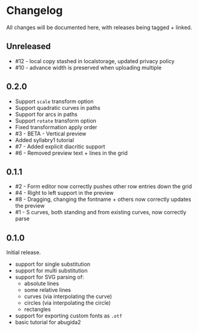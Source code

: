 # Changelog

All changes will be documented here, with releases being tagged + linked.

## Unreleased

- #12 - local copy stashed in localstorage, updated privacy policy
- #10 - advance width is preserved when uploading multiple

## 0.2.0

- Support `scale` transform option
- Support quadratic curves in paths
- Support for arcs in paths
- Support `rotate` transform option
- Fixed transformation apply order
- #3 - BETA - Vertical preview
- Added syllabry1 tutorial
- #7 - Added explicit diacritic support
- #6 - Removed preview text + lines in the grid

## 0.1.1

- #2 - Form editor now correctly pushes other row entries down the grid
- #4 - Right to left support in the preview
- #8 - Dragging, changing the fontname + others now correctly updates the preview
- #1 - S curves, both standing and from existing curves, now correctly parse

## 0.1.0

Initial release.

- support for single substitution
- support for multi substitution
- support for SVG parsing of:
  - absolute lines
  - some relative lines
  - curves (via interpolating the curve)
  - circles (via interpolating the circle)
  - rectangles
- support for exporting custom fonts as `.otf`
- basic tutorial for abugida2